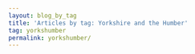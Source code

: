 ```yaml
---
layout: blog_by_tag
title: 'Articles by tag: Yorkshire and the Humber'
tag: yorkshumber
permalink: yorkshumber/
---
```


